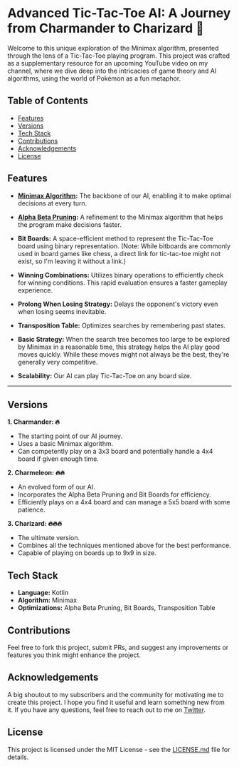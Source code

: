# Advanced Tic-Tac-Toe AI: A Journey from Charmander to Charizard 🐲

Welcome to this unique exploration of the Minimax algorithm, presented through the lens of a Tic-Tac-Toe playing program. This project was crafted as a supplementary resource for an upcoming YouTube video on my channel, where we dive deep into the intricacies of game theory and AI algorithms, using the world of Pokémon as a fun metaphor.

## Table of Contents

- [Features](#features)
- [Versions](#versions)
- [Tech Stack](#tech-stack)
- [Contributions](#contributions)
- [Acknowledgements](#acknowledgements)
- [License](#license)

## Features

- **[Minimax Algorithm](https://en.wikipedia.org/wiki/Minimax):** The backbone of our AI, enabling it to make optimal decisions at every turn.

- **[Alpha Beta Pruning](https://en.wikipedia.org/wiki/Alpha%E2%80%93beta_pruning):** A refinement to the Minimax algorithm that helps the program make decisions faster.

- **Bit Boards:** A space-efficient method to represent the Tic-Tac-Toe board using binary representation. (Note: While bitboards are commonly used in board games like chess, a direct link for tic-tac-toe might not exist, so I'm leaving it without a link.)

- **Winning Combinations:** Utilizes binary operations to efficiently check for winning conditions. This rapid evaluation ensures a faster gameplay experience.

- **Prolong When Losing Strategy:** Delays the opponent's victory even when losing seems inevitable.

- **Transposition Table:** Optimizes searches by remembering past states.

- **Basic Strategy:** When the search tree becomes too large to be explored by Minimax in a reasonable time, this strategy helps the AI play good moves quickly. While these moves might not always be the best, they're generally very competitive.

- **Scalability:** Our AI can play Tic-Tac-Toe on any board size.

---

## Versions

**1. Charmander: 🔥**
- The starting point of our AI journey.
- Uses a basic Minimax algorithm.
- Can competently play on a 3x3 board and potentially handle a 4x4 board if given enough time.

**2. Charmeleon: 🔥🔥**
- An evolved form of our AI.
- Incorporates the Alpha Beta Pruning and Bit Boards for efficiency.
- Efficiently plays on a 4x4 board and can manage a 5x5 board with some patience.

**3. Charizard: 🔥🔥🔥**
- The ultimate version.
- Combines all the techniques mentioned above for the best performance.
- Capable of playing on boards up to 9x9 in size.

## Tech Stack

- **Language:** Kotlin
- **Algorithm:** Minimax
- **Optimizations:** Alpha Beta Pruning, Bit Boards, Transposition Table

## Contributions

Feel free to fork this project, submit PRs, and suggest any improvements or features you think might enhance the project.

## Acknowledgements

A big shoutout to my subscribers and the community for motivating me to create this project. I hope you find it useful and learn something new from it. If you have any questions, feel free to reach out to me on [Twitter](https://twitter.com/heysem_k).

## License

This project is licensed under the MIT License - see the [LICENSE.md](LICENSE.md) file for details.
